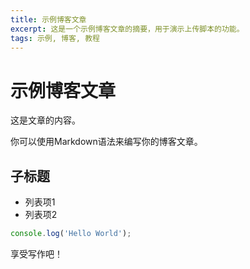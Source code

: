 ```yaml
---
title: 示例博客文章
excerpt: 这是一个示例博客文章的摘要，用于演示上传脚本的功能。
tags: 示例, 博客, 教程
---
```


# 示例博客文章

这是文章的内容。

你可以使用Markdown语法来编写你的博客文章。

## 子标题

- 列表项1
- 列表项2

```javascript
console.log('Hello World');
```

享受写作吧！